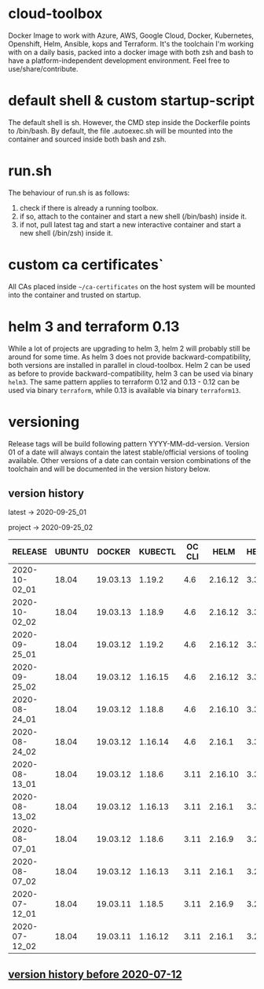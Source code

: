 # cloud-toolbox
Docker Image to work with Azure, AWS, Google Cloud, Docker, Kubernetes, Openshift, Helm, Ansible, kops and Terraform.
It's the toolchain I'm working with on a daily basis, packed into a docker image with both zsh and bash to have a 
platform-independent development environment.
Feel free to use/share/contribute.

# default shell & custom startup-script
The default shell is sh.
However, the CMD step inside the Dockerfile points to /bin/bash.
By default, the file .autoexec.sh will be mounted into the container and sourced inside both bash and zsh.

# run.sh
The behaviour of run.sh is as follows:
1. check if there is already a running toolbox.
1. if so, attach to the container and start a new shell (/bin/bash) inside it.
1. if not, pull latest tag and start a new interactive container and start a new shell (/bin/zsh) inside it.

# custom ca certificates`
All CAs placed inside ```~/ca-certificates``` on the host system will be mounted into the container and trusted on startup.

# helm 3 and terraform 0.13
While a lot of projects are upgrading to helm 3, helm 2 will probably still be around for some time.
As helm 3 does not provide backward-compatibility, both versions are installed in parallel in cloud-toolbox.
Helm 2 can be used as before to provide backward-compatibility, helm 3 can be used via binary `helm3`.
The same pattern applies to terraform 0.12 and 0.13 - 0.12 can be used via binary `terraform`, while 0.13 is available via binary `terraform13`.

# versioning 
Release tags will be build following pattern YYYY-MM-dd-version.
Version 01 of a date will always contain the latest stable/official versions of tooling available.
Other versions of a date can contain version combinations of the toolchain and will be documented in the version history
below.

## version history
latest -> 2020-09-25_01

project -> 2020-09-25_02


| RELEASE       | UBUNTU | DOCKER   | KUBECTL  | OC CLI | HELM    | HELM3   | TERRAFORM | TERRAFORM13   | AWS CLI  | AZ CLI | GCLOUD SDK | KOPS   | ANSIBLE | JINJA2 | OPENSSH | CRICTL |
|---------------|--------|----------|----------|--------|---------|---------|-----------|---------------|----------|--------|------------|--------|---------|--------|---------|--------|
| 2020-10-02_01 | 18.04  | 19.03.13 | 1.19.2   | 4.6    | 2.16.12 | 3.3.4   | 0.12.29   | 0.13.4        | 1.18.151 | 2.12.1 | 312.0.0    | 1.18.1 | 2.10.0  | 2.11.2 | 8.4p1   | 1.19.0 |
| 2020-10-02_02 | 18.04  | 19.03.13 | 1.18.9   | 4.6    | 2.16.12 | 3.3.4   | 0.12.29   | 0.13.4        | 1.18.151 | 2.12.1 | 312.0.0    | 1.18.1 | 2.10.0  | 2.11.2 | 8.4p1   | 1.19.0 |
| 2020-09-25_01 | 18.04  | 19.03.12 | 1.19.2   | 4.6    | 2.16.12 | 3.3.4   | 0.12.29   | 0.13.3        | 1.18.146 | 2.12.0 | 311.0.0    | 1.18.1 | 2.10.0  | 2.11.2 | 8.3p1   |  N/A   |
| 2020-09-25_02 | 18.04  | 19.03.12 | 1.16.15  | 4.6    | 2.16.12 | 3.3.4   | 0.12.29   | 0.13.3        | 1.18.146 | 2.12.0 | 311.0.0    | 1.18.1 | 2.10.0  | 2.11.2 | 8.3p1   |  N/A   |
| 2020-08-24_01 | 18.04  | 19.03.12 | 1.18.8   | 4.6    | 2.16.10 | 3.3.0   | 0.12.29   | 0.13.0        | 1.18.124 | 2.10.1 | 306.0.0    | 1.18.0 | 2.9.12  | 2.11.2 | 8.3p1   |  N/A   |
| 2020-08-24_02 | 18.04  | 19.03.12 | 1.16.14  | 4.6    | 2.16.1  | 3.3.0   | 0.12.29   | 0.13.0        | 1.18.124 | 2.10.1 | 306.0.0    | 1.18.0 | 2.9.12  | 2.11.2 | 8.3p1   |  N/A   |
| 2020-08-13_01 | 18.04  | 19.03.12 | 1.18.6   | 3.11   | 2.16.10 | 3.3.0   | 0.12.29   | 0.13.0        | 1.18.118 | 2.10.1 | 305.0.0    | 1.18.0 | 2.9.12  | 2.11.2 | 8.3p1   |  N/A   |
| 2020-08-13_02 | 18.04  | 19.03.12 | 1.16.13  | 3.11   | 2.16.1  | 3.3.0   | 0.12.29   | 0.13.0        | 1.18.118 | 2.10.1 | 305.0.0    | 1.18.0 | 2.9.12  | 2.11.2 | 8.3p1   |  N/A   |
| 2020-08-07_01 | 18.04  | 19.03.12 | 1.18.6   | 3.11   | 2.16.9  | 3.2.4   | 0.12.29   | 0.13.0-rc1    | 1.18.114 | 2.10.1 | 304.0.0    | 1.18.0 | 2.9.11  | 2.11.2 | 8.3p1   |  N/A   |
| 2020-08-07_02 | 18.04  | 19.03.12 | 1.16.13  | 3.11   | 2.16.1  | 3.2.4   | 0.12.29   | 0.13.0-rc1    | 1.18.114 | 2.10.1 | 304.0.0    | 1.18.0 | 2.9.11  | 2.11.2 | 8.3p1   |  N/A   |
| 2020-07-12_01 | 18.04  | 19.03.11 | 1.18.5   | 3.11   | 2.16.9  | 3.2.4   | 0.12.28   | 0.13.0-beta3  | 1.18.97  | 2.8.0  | 300.0.0    | 1.17.1 | 2.9.10  | 2.11.2 | 8.3p1   |  N/A   |
| 2020-07-12_02 | 18.04  | 19.03.11 | 1.16.12  | 3.11   | 2.16.1  | 3.2.4   | 0.12.28   | 0.13.0-beta3  | 1.18.97  | 2.8.0  | 300.0.0    | 1.17.1 | 2.9.10  | 2.11.2 | 8.3p1   |  N/A   |

## [ version history before 2020-07-12](https://github.com/ksandermann/cloud-toolbox/blob/master/docs/version_history.md)
